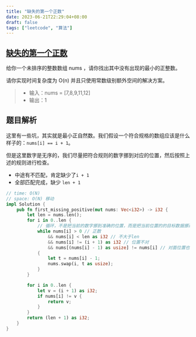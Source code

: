 ```yaml
---
title: "缺失的第一个正数"
date: 2023-06-21T22:29:04+08:00
draft: false
tags: ["leetcode", "算法"]
---
```


## [ 缺失的第一个正数](https://leetcode.cn/problems/first-missing-positive/)

给你一个未排序的整数数组 nums ，请你找出其中没有出现的最小的正整数。

请你实现时间复杂度为 O(n) 并且只使用常数级别额外空间的解决方案。


>- 输入：nums = [7,8,9,11,12]
>- 输出：1

## 题目解析

这里有一些坑，其实就是最小正自然数。我们假设一个符合规格的数组应该是什么样子的：`nums[i] == i + 1`。

但是这里数字是无序的，我们尽量把符合规则的数字挪到对应的位置，然后按照上述的规则进行检查。

- 中途有不匹配，肯定缺少了`i + 1`
- 全部匹配完成，缺少 `len + 1`


```rust
// time: O(N)
// space: O(N) 移动
impl Solution {
    pub fn first_missing_positive(mut nums: Vec<i32>) -> i32 {
        let len = nums.len();
        for i in 0..len {
            // 循环，不是把当前的数字挪到准确的位置，而是把当前位置的的目标数据挪过来
            while nums[i] > 0 // 正数
                && nums[i] < len as i32 // 不大于len
                && nums[i] != (i + 1) as i32 // 位置不对
                && nums[(nums[i] - 1) as usize] != nums[i] // 对面位置也不对
            {
                let t = nums[i] - 1;
                nums.swap(i, t as usize);
            }
        }

        for i in 0..len {
            let v = (i + 1) as i32;
            if nums[i] != v {
                return v;
            }
        }
        return (len + 1) as i32;
    }
}

```

